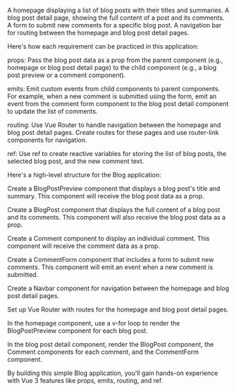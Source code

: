 A homepage displaying a list of blog posts with their titles and summaries.
A blog post detail page, showing the full content of a post and its comments.
A form to submit new comments for a specific blog post.
A navigation bar for routing between the homepage and blog post detail pages.


Here's how each requirement can be practiced in this application:

props: Pass the blog post data as a prop from the parent component (e.g., homepage or blog post detail page) to the child component (e.g., a blog post preview or a comment component).

emits: Emit custom events from child components to parent components. For example, when a new comment is submitted using the form, emit an event from the comment form component to the blog post detail component to update the list of comments.

routing: Use Vue Router to handle navigation between the homepage and blog post detail pages. Create routes for these pages and use router-link components for navigation.

ref: Use ref to create reactive variables for storing the list of blog posts, the selected blog post, and the new comment text.

Here's a high-level structure for the Blog application:

Create a BlogPostPreview component that displays a blog post's title and summary. This component will receive the blog post data as a prop.

Create a BlogPost component that displays the full content of a blog post and its comments. This component will also receive the blog post data as a prop.

Create a Comment component to display an individual comment. This component will receive the comment data as a prop.

Create a CommentForm component that includes a form to submit new comments. This component will emit an event when a new comment is submitted.

Create a Navbar component for navigation between the homepage and blog post detail pages.

Set up Vue Router with routes for the homepage and blog post detail pages.

In the homepage component, use a v-for loop to render the BlogPostPreview component for each blog post.

In the blog post detail component, render the BlogPost component, the Comment components for each comment, and the CommentForm component.

By building this simple Blog application, you'll gain hands-on experience with Vue 3 features like props, emits, routing, and ref.